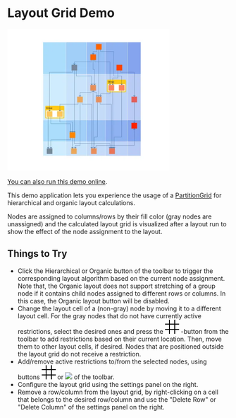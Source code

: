 <!--
 //////////////////////////////////////////////////////////////////////////////
 // @license
 // This file is part of yFiles for HTML.
 // Use is subject to license terms.
 //
 // Copyright (c) by yWorks GmbH, Vor dem Kreuzberg 28,
 // 72070 Tuebingen, Germany. All rights reserved.
 //
 //////////////////////////////////////////////////////////////////////////////
-->
# Layout Grid Demo

<img src="../../../doc/demo-thumbnails/layout-grid.webp" alt="demo-thumbnail" height="320"/>

[You can also run this demo online](https://www.yfiles.com/demos/layout/layoutgrid/).

This demo application lets you experience the usage of a [PartitionGrid](https://docs.yworks.com/yfileshtml/#/api/PartitionGrid) for hierarchical and organic layout calculations.

Nodes are assigned to columns/rows by their fill color (gray nodes are unassigned) and the calculated layout grid is visualized after a layout run to show the effect of the node assignment to the layout.

## Things to Try

- Click the Hierarchical or Organic button of the toolbar to trigger the corresponding layout algorithm based on the current node assignment. Note that, the Organic layout does not support stretching of a group node if it contains child nodes assigned to different rows or columns. In this case, the Organic layout button will be disabled.
- Change the layout cell of a (non-gray) node by moving it to a different layout cell. For the gray nodes that do not have currently active restrictions, select the desired ones and press the ![](resources/grid-16.svg) -button from the toolbar to add restrictions based on their current location. Then, move them to other layout cells, if desired. Nodes that are positioned outside the layout grid do not receive a restriction.
- Add/remove active restrictions to/from the selected nodes, using buttons ![](resources/grid-16.svg) or ![](../../resources/icons/delete2-16.svg) of the toolbar.
- Configure the layout grid using the settings panel on the right.
- Remove a row/column from the layout grid, by right-clicking on a cell that belongs to the desired row/column and use the "Delete Row" or "Delete Column" of the settings panel on the right.
